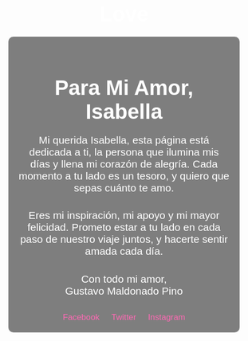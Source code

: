 # Love
<!DOCTYPE html>
<html lang="es">
<head>
    <meta charset="UTF-8">
    <meta name="viewport" content="width=device-width, initial-scale=1.0">
    <title>Página Romántica para Mi Novia</title>
    <style>
        body {
            background: url('https://media.giphy.com/media/BK1EfIsdkKZMY/giphy.gif') no-repeat center center fixed;
            background-size: cover;
            font-family: Arial, sans-serif;
            color: #fff;
            text-align: center;
            margin: 0;
            padding: 0;
        }
        .container {
            background-color: rgba(0, 0, 0, 0.5);
            padding: 20px;
            border-radius: 10px;
            margin: 20px;
        }
        h1 {
            font-size: 3em;
            margin-bottom: 0.5em;
        }
        p {
            font-size: 1.5em;
            margin-bottom: 1.5em;
        }
        .social-links a {
            margin: 0 10px;
            color: #ff69b4;
            text-decoration: none;
            font-size: 1.2em;
        }
    </style>
</head>
<body>
    <div class="container">
        <h1>Para Mi Amor, Isabella</h1>
        <p>
            Mi querida Isabella, esta página está dedicada a ti, la persona que ilumina mis días y llena mi corazón de alegría. Cada momento a tu lado es un tesoro, y quiero que sepas cuánto te amo.
        </p>
        <p>
            Eres mi inspiración, mi apoyo y mi mayor felicidad. Prometo estar a tu lado en cada paso de nuestro viaje juntos, y hacerte sentir amada cada día.
        </p>
        <p>
            Con todo mi amor,
            <br>
            Gustavo Maldonado Pino
        </p>
        <div class="social-links">
            <a href="https://facebook.com" target="_blank">Facebook</a>
            <a href="https://twitter.com" target="_blank">Twitter</a>
            <a href="https://instagram.com" target="_blank">Instagram</a>
        </div>
    </div>
</body>
</html>

